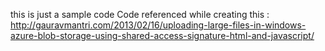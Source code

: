 this is just a sample code 
Code referenced while creating this : http://gauravmantri.com/2013/02/16/uploading-large-files-in-windows-azure-blob-storage-using-shared-access-signature-html-and-javascript/
